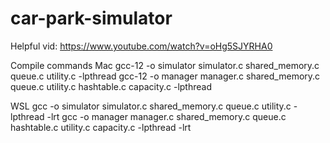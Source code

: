# car-park-simulator

Helpful vid: https://www.youtube.com/watch?v=oHg5SJYRHA0

Compile commands 
Mac
gcc-12 -o simulator simulator.c shared_memory.c queue.c utility.c -lpthread
gcc-12 -o manager manager.c shared_memory.c queue.c utility.c hashtable.c capacity.c -lpthread

WSL
gcc -o simulator simulator.c shared_memory.c queue.c utility.c -lpthread -lrt
gcc -o manager manager.c shared_memory.c queue.c hashtable.c utility.c capacity.c -lpthread -lrt
